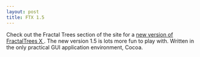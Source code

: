 ```yaml
---
layout: post
title: FTX 1.5
---
```



Check out the Fractal Trees section of the site for a <a href="/fractaltrees/">new version of FractalTrees X </a>. The new version 1.5 is lots more fun to play with. Written in the only practical GUI application environment, Cocoa.
